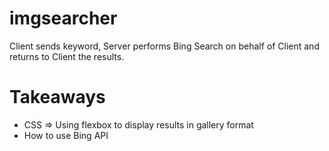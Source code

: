 # imgsearcher

Client sends keyword, Server performs Bing Search on behalf of Client and returns to Client the results.

# Takeaways

 - CSS => Using flexbox to display results in gallery format
 - How to use Bing API
